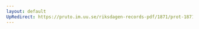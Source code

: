 ```yaml
---
layout: default
UpRedirect: https://pruto.im.uu.se/riksdagen-records-pdf/1871/prot-1871--ak--508/prot-1871--ak--508_060.pdf
---
```

